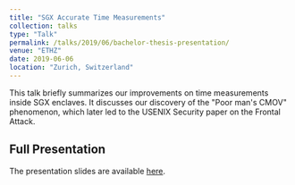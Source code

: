 ```yaml
---
title: "SGX Accurate Time Measurements"
collection: talks
type: "Talk"
permalink: /talks/2019/06/bachelor-thesis-presentation/
venue: "ETHZ"
date: 2019-06-06
location: "Zurich, Switzerland"
---
```


This talk briefly summarizes our improvements on time measurements inside SGX enclaves. It discusses our discovery of the "Poor man's CMOV" phenomenon, which later led to the USENIX Security paper on the Frontal Attack.

## Full Presentation

The presentation slides are available [here](/files/2019_Bsc_Presentation.pdf).
